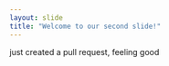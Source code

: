 ```yaml
---
layout: slide
title: "Welcome to our second slide!"
---
```

just created a pull request, feeling good
